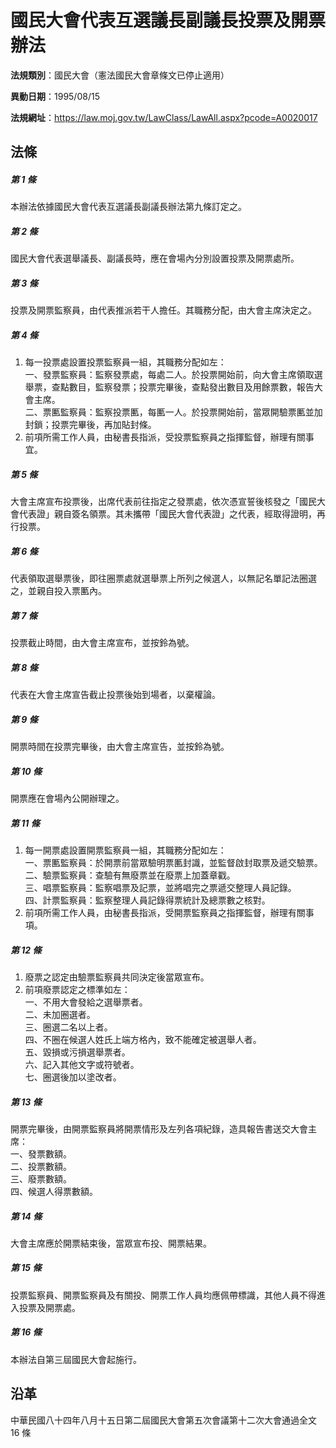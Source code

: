 # 國民大會代表互選議長副議長投票及開票辦法


**法規類別**：國民大會（憲法國民大會章條文已停止適用）

**異動日期**：1995/08/15  

**法規網址**：https://law.moj.gov.tw/LawClass/LawAll.aspx?pcode=A0020017



## 法條
##### 第 1 條
本辦法依據國民大會代表互選議長副議長辦法第九條訂定之。

##### 第 2 條
國民大會代表選舉議長、副議長時，應在會場內分別設置投票及開票處所。

##### 第 3 條
投票及開票監察員，由代表推派若干人擔任。其職務分配，由大會主席決定之。

##### 第 4 條
1. 每一投票處設置投票監察員一組，其職務分配如左：  
一、發票監察員：監察發票處，每處二人。於投票開始前，向大會主席領取選舉票，查點數目，監察發票；投票完畢後，查點發出數目及用餘票數，報告大會主席。  
二、票匭監察員：監察投票匭，每匭一人。於投票開始前，當眾開驗票匭並加封鎖；投票完畢後，再加貼封條。
1. 前項所需工作人員，由秘書長指派，受投票監察員之指揮監督，辦理有關事宜。

##### 第 5 條
大會主席宣布投票後，出席代表前往指定之發票處，依次憑宣誓後核發之「國民大會代表證」親自簽名領票。其未攜帶「國民大會代表證」之代表，經取得證明，再行投票。

##### 第 6 條
代表領取選舉票後，即往圈票處就選舉票上所列之候選人，以無記名單記法圈選之，並親自投入票匭內。

##### 第 7 條
投票截止時間，由大會主席宣布，並按鈴為號。

##### 第 8 條
代表在大會主席宣告截止投票後始到場者，以棄權論。

##### 第 9 條
開票時間在投票完畢後，由大會主席宣告，並按鈴為號。

##### 第 10 條
開票應在會場內公開辦理之。

##### 第 11 條
1. 每一開票處設置開票監察員一組，其職務分配如左：  
一、票匭監察員：於開票前當眾驗明票匭封識，並監督啟封取票及遞交驗票。  
二、驗票監察員：查驗有無廢票並在廢票上加蓋章戳。  
三、唱票監察員：監察唱票及記票，並將唱完之票遞交整理人員記錄。  
四、計票監察員：監察整理人員記錄得票統計及總票數之核對。
1. 前項所需工作人員，由秘書長指派，受開票監察員之指揮監督，辦理有關事項。

##### 第 12 條
1. 廢票之認定由驗票監察員共同決定後當眾宣布。
1. 前項廢票認定之標準如左：  
一、不用大會發給之選舉票者。  
二、未加圈選者。  
三、圈選二名以上者。  
四、不圈在候選人姓氏上端方格內，致不能確定被選舉人者。  
五、毀損或污損選舉票者。  
六、記入其他文字或符號者。  
七、圈選後加以塗改者。

##### 第 13 條
開票完畢後，由開票監察員將開票情形及左列各項紀錄，造具報告書送交大會主席：  
一、發票數額。  
二、投票數額。  
三、廢票數額。  
四、候選人得票數額。

##### 第 14 條
大會主席應於開票結束後，當眾宣布投、開票結果。

##### 第 15 條
投票監察員、開票監察員及有關投、開票工作人員均應佩帶標識，其他人員不得進入投票及開票處。

##### 第 16 條
本辦法自第三屆國民大會起施行。

## 沿革
中華民國八十四年八月十五日第二屆國民大會第五次會議第十二次大會通過全文 16 條
